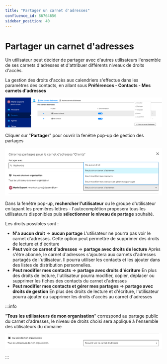 ```yaml
---
title: "Partager un carnet d'adresses"
confluence_id: 86764656
sidebar_position: 40
---
```

# Partager un carnet d'adresses

Un utilisateur peut décider de partager avec d'autres utilisateurs l'ensemble de ses carnets d'adresses et d'attribuer différents niveaux de droits d'accès.

La gestion des droits d'accès aux calendriers s'effectue dans les paramètres des contacts, en allant sous **Préférences - Contacts - Mes carnets d'adresses**

![](../../attachments/86764656/86764660.png)

Cliquer sur "**Partager**" pour ouvrir la fenêtre pop-up de gestion des partages

![](../../attachments/86764656/86764659.png)

Dans la fenêtre pop-up, **rechercher l'utilisateur** ou le groupe d'utilisateur en tapant les premières lettres - l'autocomplétion proposera tous les utilisateurs disponibles puis **sélectionner le niveau de partage** souhaité.

Les droits possibles sont : 

- **N'a aucun droit** => **aucun partage** L'utilisateur ne pourra pas voir le carnet d'adresses. Cette option peut permettre de supprimer des droits de lecture et d'écriture
- **Peut voir ce carnet d'adresses** => **partage avec droits de lecture** Après s'être abonné, le carnet d'adresses s'ajoutera aux carnets d'adresses partagés de l'utilisateur. Il pourra utiliser les contacts et les ajouter dans des listes de distribution personnelles.
- **Peut modifier mes contacts** => **partage avec droits d'écriture** En plus des droits de lecture, l'utilisateur pourra modifier, copier, déplacer ou supprimer les fiches des contacts du carnet d'adresses
- **Peut modifier mes contacts et gérer mes partages** => **partage avec droits de gestion** En plus des droits de lecture et d'écriture, l'utilisateur pourra ajouter ou supprimer les droits d'accès au carnet d'adresses


:::info

"**Tous les utilisateurs de mon organisation**" correspond au partage public du carnet d'adresses, le niveau de droits choisi sera appliqué à l'ensemble des utilisateurs du domaine

![](../../attachments/86764656/86764658.png)

:::

